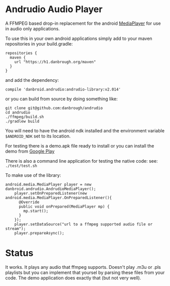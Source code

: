 
Andrudio Audio Player
=================
A FFMPEG based drop-in replacement for the android [MediaPlayer](http://developer.android.com/reference/android/media/MediaPlayer.html)
for use in audio only applications.

To use this in your own android applications simply add to your maven repositories in your build.gradle:

    repositories {
      maven {
        url "https://h1.danbrough.org/maven"
      }
    }

and add the dependency:

    compile 'danbroid.andrudio:andrudio-library:v2.014'

or you can build from source by doing something like:
    
    git clone git@github.com:danbrough/andrudio
    cd andrudio
    ./ffmpeg/build.sh
    ./gradlew build

You will need to have the android ndk installed and the environment variable `$ANDROID_NDK` set to its location.

For testing there is a demo.apk file ready to install or you can install the demo
from [Google Play](https://play.google.com/store/apps/details?id=danbroid.andrudio.demo)

There is also a command line application for testing the native code:
	see:  `./test/test.sh`

To make use of the library:

    android.media.MediaPlayer player = new danbroid.andrudio.AndrudioMediaPlayer();
        player.setOnPreparedListener(new android.media.MediaPlayer.OnPreparedListener(){
          @Override
          public void onPrepared(MediaPlayer mp) {
            mp.start();
          }
        });
        player.setDataSource("url to a ffmpeg supported audio file or stream");
        player.prepareAsync();

Status
=======

It works. It plays any audio that ffmpeg supports.
Doesn't play .m3u or .pls playlists but you can implement that yoursel by parsing these files from your code.
The demo application does exactly that (but not very well).











    
    
